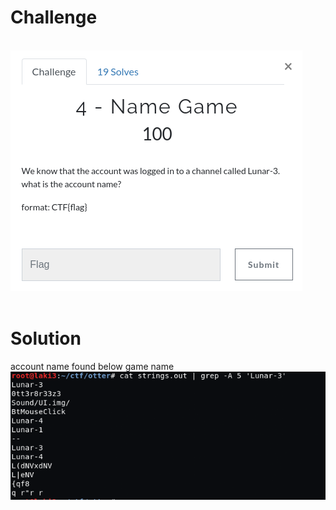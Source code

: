 # Challenge #
<br>![alt text](imgs/mem_forensics004-1.png)
<br><br>
# Solution #
account name found below game name
<br>![alt text](imgs/mem_forensics004-2.png)

